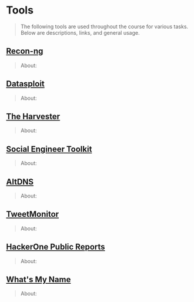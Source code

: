 # Tools
> The following tools are used throughout the course for various tasks. Below are descriptions, links, and general usage.

## [Recon-ng](https://bitbucket.org/LaNMaSteR53/recon-ng.git)
>About:

## [Datasploit](https://github.com/DataSploit/datasploit)
> About:

## [The Harvester](https://github.com/laramies/theHarvester)
> About:

## [Social Engineer Toolkit](https://github.com/trustedsec/social-engineer-toolkit)
> About:

## [AltDNS](https://github.com/upgoingstar/altdns)
> About:

## [TweetMonitor](https://github.com/upgoingstar/TweetMonitor)
> About:

## [HackerOne Public Reports](https://github.com/upgoingstar/hackerone_public_reports)
> About:

## [What's My Name](https://github.com/WebBreacher/WhatsMyName)
> About:
